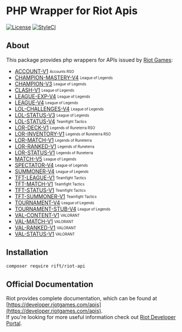 # PHP Wrapper for Riot Apis

[![License](https://img.shields.io/packagist/l/rift/riot-api?color=blue)](./LICENSE.md)
[![StyleCI](https://github.styleci.io/repos/540948663/shield?style=flat&branch=main)](https://github.styleci.io/repos/540948663?branch=main)

## About
This package provides php wrappers for APIs issued by [Riot Games](https://www.riotgames.com/):  
- [ACCOUNT-V1](https://developer.riotgames.com/apis#account-v1) <sub><sup>Accounts RSO</sup></sub>
- [CHAMPION-MASTERY-V4](https://developer.riotgames.com/apis#champion-mastery-v4) <sub><sup>League of Legends</sup></sub>
- [CHAMPION-V3](https://developer.riotgames.com/apis#champion-v3) <sub><sup>League of Legends</sup></sub>
- [CLASH-V1](https://developer.riotgames.com/apis#clash-v1) <sub><sup>League of Legends</sup></sub>
- [LEAGUE-EXP-V4](https://developer.riotgames.com/apis#league-exp-v4) <sub><sup>League of Legends</sup></sub>
- [LEAGUE-V4](https://developer.riotgames.com/apis#league-v4) <sub><sup>League of Legends</sup></sub>
- [LOL-CHALLENGES-V4](https://developer.riotgames.com/apis#lol-challenges-v1) <sub><sup>League of Legends</sup></sub>
- [LOL-STATUS-V3](https://developer.riotgames.com/apis#lol-status-v3) <sub><sup>League of Legends</sup></sub>
- [LOL-STATUS-V4](https://developer.riotgames.com/apis#lol-status-v4) <sub><sup>Teamfight Tactics</sup></sub>
- [LOR-DECK-V1](https://developer.riotgames.com/apis#lor-deck-v1) <sub><sup>Legends of Runeterra RSO</sup></sub>
- [LOR-INVENTORY-V1](https://developer.riotgames.com/apis#lor-inventory-v1) <sub><sup>Legends of Runeterra RSO</sup></sub>
- [LOR-MATCH-V1](https://developer.riotgames.com/apis#lor-match-v1) <sub><sup>Legends of Runeterra</sup></sub>
- [LOR-RANKED-V1](https://developer.riotgames.com/apis#lor-ranked-v1) <sub><sup>Legends of Runeterra</sup></sub>
- [LOR-STATUS-V1](https://developer.riotgames.com/apis#lor-status-v1) <sub><sup>Legends of Runeterra</sup></sub>
- [MATCH-V5](https://developer.riotgames.com/apis#match-v5) <sub><sup>League of Legends</sup></sub>
- [SPECTATOR-V4](https://developer.riotgames.com/apis#spectator-v4) <sub><sup>League of Legends</sup></sub>
- [SUMMONER-V4](https://developer.riotgames.com/apis#summoner-v4) <sub><sup>League of Legends</sup></sub>
- [TFT-LEAGUE-V1](https://developer.riotgames.com/apis#tft-league-v1) <sub><sup>Teamfight Tactics</sup></sub>
- [TFT-MATCH-V1](https://developer.riotgames.com/apis#tft-match-v1) <sub><sup>Teamfight Tactics</sup></sub>
- [TFT-STATUS-V1](https://developer.riotgames.com/apis#tft-status-v1) <sub><sup>Teamfight Tactics</sup></sub>
- [TFT-SUMMONER-V1](https://developer.riotgames.com/apis#tft-summoner-v1) <sub><sup>Teamfight Tactics</sup></sub>
- [TOURNAMENT-V4](https://developer.riotgames.com/apis#tournament-v4) <sub><sup>League of Legends</sup></sub>
- [TOURNAMENT-STUB-V4](https://developer.riotgames.com/apis#tournament-stub-v4) <sub><sup>League of Legends</sup></sub>
- [VAL-CONTENT-V1](https://developer.riotgames.com/apis#val-content-v1) <sub><sup>VALORANT</sup></sub>
- [VAL-MATCH-V1](https://developer.riotgames.com/apis#val-match-v1) <sub><sup>VALORANT</sup></sub>
- [VAL-RANKED-V1](https://developer.riotgames.com/apis#val-ranked-v1) <sub><sup>VALORANT</sup></sub>
- [VAL-STATUS-V1](https://developer.riotgames.com/apis#val-status-v1) <sub><sup>VALORANT</sup></sub>

## Installation

```bash
composer require rift/riot-api
```

## Official Documentation

Riot provides complete documentation, which can be found at [https://developer.riotgames.com/apis](https://developer.riotgames.com/apis).  
If you're looking for more useful information check out [Riot Developer Portal](https://developer.riotgames.com/docs/portal).
